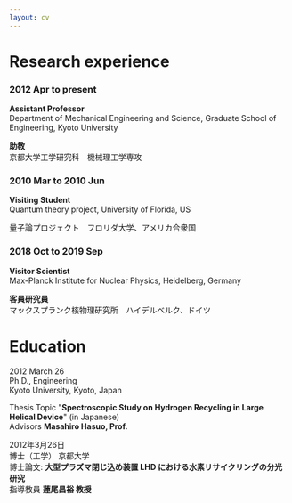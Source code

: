 ```yaml
---
layout: cv
---
```


# Research experience
### 2012 Apr to present
**Assistant Professor**  
Department of Mechanical Engineering and Science,
Graduate School of Engineering, Kyoto University

**助教**  
京都大学工学研究科　機械理工学専攻

### 2010 Mar to 2010 Jun
**Visiting Student**  
Quantum theory project,
University of Florida, US

量子論プロジェクト　フロリダ大学、アメリカ合衆国

### 2018 Oct to 2019 Sep 
**Visitor Scientist**   
Max-Planck Institute for Nuclear Physics, Heidelberg, Germany

**客員研究員**  
マックスプランク核物理研究所　ハイデルベルク、ドイツ


# Education
2012 March 26  
Ph.D., Engineering  
Kyoto University, Kyoto, Japan  

Thesis Topic  "**Spectroscopic Study on Hydrogen Recycling in Large Helical Device**" (in Japanese)  
Advisors  **Masahiro Hasuo, Prof.**

2012年3月26日  
博士（工学）  京都大学  
博士論文: **大型プラズマ閉じ込め装置 LHD における水素リサイクリングの分光研究**  
指導教員  **蓮尾昌裕 教授**

